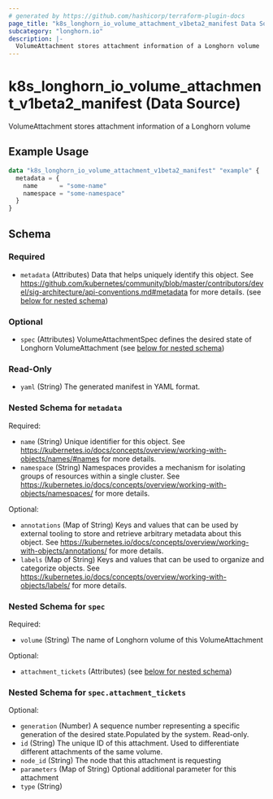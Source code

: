 ```yaml
---
# generated by https://github.com/hashicorp/terraform-plugin-docs
page_title: "k8s_longhorn_io_volume_attachment_v1beta2_manifest Data Source - terraform-provider-k8s"
subcategory: "longhorn.io"
description: |-
  VolumeAttachment stores attachment information of a Longhorn volume
---
```


# k8s_longhorn_io_volume_attachment_v1beta2_manifest (Data Source)

VolumeAttachment stores attachment information of a Longhorn volume

## Example Usage

```terraform
data "k8s_longhorn_io_volume_attachment_v1beta2_manifest" "example" {
  metadata = {
    name      = "some-name"
    namespace = "some-namespace"
  }
}
```

<!-- schema generated by tfplugindocs -->
## Schema

### Required

- `metadata` (Attributes) Data that helps uniquely identify this object. See https://github.com/kubernetes/community/blob/master/contributors/devel/sig-architecture/api-conventions.md#metadata for more details. (see [below for nested schema](#nestedatt--metadata))

### Optional

- `spec` (Attributes) VolumeAttachmentSpec defines the desired state of Longhorn VolumeAttachment (see [below for nested schema](#nestedatt--spec))

### Read-Only

- `yaml` (String) The generated manifest in YAML format.

<a id="nestedatt--metadata"></a>
### Nested Schema for `metadata`

Required:

- `name` (String) Unique identifier for this object. See https://kubernetes.io/docs/concepts/overview/working-with-objects/names/#names for more details.
- `namespace` (String) Namespaces provides a mechanism for isolating groups of resources within a single cluster. See https://kubernetes.io/docs/concepts/overview/working-with-objects/namespaces/ for more details.

Optional:

- `annotations` (Map of String) Keys and values that can be used by external tooling to store and retrieve arbitrary metadata about this object. See https://kubernetes.io/docs/concepts/overview/working-with-objects/annotations/ for more details.
- `labels` (Map of String) Keys and values that can be used to organize and categorize objects. See https://kubernetes.io/docs/concepts/overview/working-with-objects/labels/ for more details.


<a id="nestedatt--spec"></a>
### Nested Schema for `spec`

Required:

- `volume` (String) The name of Longhorn volume of this VolumeAttachment

Optional:

- `attachment_tickets` (Attributes) (see [below for nested schema](#nestedatt--spec--attachment_tickets))

<a id="nestedatt--spec--attachment_tickets"></a>
### Nested Schema for `spec.attachment_tickets`

Optional:

- `generation` (Number) A sequence number representing a specific generation of the desired state.Populated by the system. Read-only.
- `id` (String) The unique ID of this attachment. Used to differentiate different attachments of the same volume.
- `node_id` (String) The node that this attachment is requesting
- `parameters` (Map of String) Optional additional parameter for this attachment
- `type` (String)
